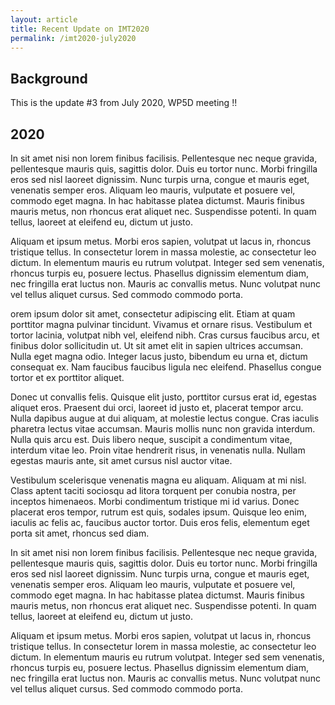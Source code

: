 ```yaml
---
layout: article
title: Recent Update on IMT2020 
permalink: /imt2020-july2020
---
```

## Background
 
This is the update #3 from July 2020, WP5D meeting !! 

## 2020
In sit amet nisi non lorem finibus facilisis. Pellentesque nec neque gravida, pellentesque mauris quis, sagittis dolor. Duis eu tortor nunc. Morbi fringilla eros sed nisl laoreet dignissim. Nunc turpis urna, congue et mauris eget, venenatis semper eros. Aliquam leo mauris, vulputate et posuere vel, commodo eget magna. In hac habitasse platea dictumst. Mauris finibus mauris metus, non rhoncus erat aliquet nec. Suspendisse potenti. In quam tellus, laoreet at eleifend eu, dictum ut justo.

Aliquam et ipsum metus. Morbi eros sapien, volutpat ut lacus in, rhoncus tristique tellus. In consectetur lorem in massa molestie, ac consectetur leo dictum. In elementum mauris eu rutrum volutpat. Integer sed sem venenatis, rhoncus turpis eu, posuere lectus. Phasellus dignissim elementum diam, nec fringilla erat luctus non. Mauris ac convallis metus. Nunc volutpat nunc vel tellus aliquet cursus. Sed commodo commodo porta.

orem ipsum dolor sit amet, consectetur adipiscing elit. Etiam at quam porttitor magna pulvinar tincidunt. Vivamus et ornare risus. Vestibulum et tortor lacinia, volutpat nibh vel, eleifend nibh. Cras cursus faucibus arcu, et finibus dolor sollicitudin ut. Ut sit amet elit in sapien ultrices accumsan. Nulla eget magna odio. Integer lacus justo, bibendum eu urna et, dictum consequat ex. Nam faucibus faucibus ligula nec eleifend. Phasellus congue tortor et ex porttitor aliquet.

Donec ut convallis felis. Quisque elit justo, porttitor cursus erat id, egestas aliquet eros. Praesent dui orci, laoreet id justo et, placerat tempor arcu. Nulla dapibus augue at dui aliquam, at molestie lectus congue. Cras iaculis pharetra lectus vitae accumsan. Mauris mollis nunc non gravida interdum. Nulla quis arcu est. Duis libero neque, suscipit a condimentum vitae, interdum vitae leo. Proin vitae hendrerit risus, in venenatis nulla. Nullam egestas mauris ante, sit amet cursus nisl auctor vitae.

Vestibulum scelerisque venenatis magna eu aliquam. Aliquam at mi nisl. Class aptent taciti sociosqu ad litora torquent per conubia nostra, per inceptos himenaeos. Morbi condimentum tristique mi id varius. Donec placerat eros tempor, rutrum est quis, sodales ipsum. Quisque leo enim, iaculis ac felis ac, faucibus auctor tortor. Duis eros felis, elementum eget porta sit amet, rhoncus sed diam.

In sit amet nisi non lorem finibus facilisis. Pellentesque nec neque gravida, pellentesque mauris quis, sagittis dolor. Duis eu tortor nunc. Morbi fringilla eros sed nisl laoreet dignissim. Nunc turpis urna, congue et mauris eget, venenatis semper eros. Aliquam leo mauris, vulputate et posuere vel, commodo eget magna. In hac habitasse platea dictumst. Mauris finibus mauris metus, non rhoncus erat aliquet nec. Suspendisse potenti. In quam tellus, laoreet at eleifend eu, dictum ut justo.

Aliquam et ipsum metus. Morbi eros sapien, volutpat ut lacus in, rhoncus tristique tellus. In consectetur lorem in massa molestie, ac consectetur leo dictum. In elementum mauris eu rutrum volutpat. Integer sed sem venenatis, rhoncus turpis eu, posuere lectus. Phasellus dignissim elementum diam, nec fringilla erat luctus non. Mauris ac convallis metus. Nunc volutpat nunc vel tellus aliquet cursus. Sed commodo commodo porta.
